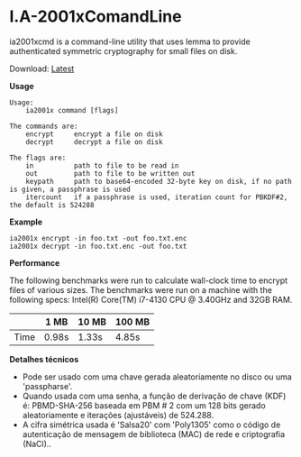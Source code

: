 # I.A-2001xComandLine

ia2001xcmd is a command-line utility that uses lemma to provide authenticated symmetric cryptography for small files on disk.

Download: [Latest](https://github.com/2001mail/I.A-2001x/releases)

**Usage**

```
Usage:
    ia2001x command [flags]

The commands are:
    encrypt     encrypt a file on disk
    decrypt     decrypt a file on disk

The flags are: 
    in          path to file to be read in
    out         path to file to be written out
    keypath     path to base64-encoded 32-byte key on disk, if no path is given, a passphrase is used
    itercount   if a passphrase is used, iteration count for PBKDF#2, the default is 524288
```

**Example**

```
ia2001x encrypt -in foo.txt -out foo.txt.enc
ia2001x decrypt -in foo.txt.enc -out foo.txt
```

**Performance**

The following benchmarks were run to calculate wall-clock time to encrypt files of various sizes. The benchmarks were run on a machine with the following specs: Intel(R) Core(TM) i7-4130 CPU @ 3.40GHz and 32GB RAM.

|      | 1 MB  | 10 MB | 100 MB |
|------|-------|-------|--------|
| Time | 0.98s | 1.33s | 4.85s  |


**Detalhes técnicos**

* Pode ser usado com uma chave gerada aleatoriamente no disco ou uma 'passpharse'.
* Quando usada com uma senha, a função de derivação de chave (KDF) é: PBMD-SHA-256 baseada em PBM # 2 com um  128 bits gerado aleatoriamente e iterações (ajustáveis) de 524.288.
* A cifra simétrica usada é 'Salsa20' com 'Poly1305' como o código de autenticação de mensagem de biblioteca (MAC) de rede e criptografia (NaCl)..
